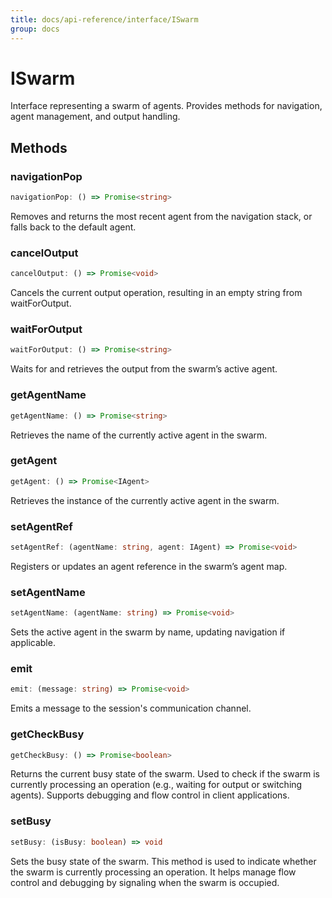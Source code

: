 ```yaml
---
title: docs/api-reference/interface/ISwarm
group: docs
---
```


# ISwarm

Interface representing a swarm of agents.
Provides methods for navigation, agent management, and output handling.

## Methods

### navigationPop

```ts
navigationPop: () => Promise<string>
```

Removes and returns the most recent agent from the navigation stack, or falls back to the default agent.

### cancelOutput

```ts
cancelOutput: () => Promise<void>
```

Cancels the current output operation, resulting in an empty string from waitForOutput.

### waitForOutput

```ts
waitForOutput: () => Promise<string>
```

Waits for and retrieves the output from the swarm’s active agent.

### getAgentName

```ts
getAgentName: () => Promise<string>
```

Retrieves the name of the currently active agent in the swarm.

### getAgent

```ts
getAgent: () => Promise<IAgent>
```

Retrieves the instance of the currently active agent in the swarm.

### setAgentRef

```ts
setAgentRef: (agentName: string, agent: IAgent) => Promise<void>
```

Registers or updates an agent reference in the swarm’s agent map.

### setAgentName

```ts
setAgentName: (agentName: string) => Promise<void>
```

Sets the active agent in the swarm by name, updating navigation if applicable.

### emit

```ts
emit: (message: string) => Promise<void>
```

Emits a message to the session's communication channel.

### getCheckBusy

```ts
getCheckBusy: () => Promise<boolean>
```

Returns the current busy state of the swarm.
Used to check if the swarm is currently processing an operation (e.g., waiting for output or switching agents).
Supports debugging and flow control in client applications.

### setBusy

```ts
setBusy: (isBusy: boolean) => void
```

Sets the busy state of the swarm.
This method is used to indicate whether the swarm is currently processing an operation.
It helps manage flow control and debugging by signaling when the swarm is occupied.
